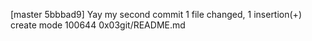 [master 5bbbad9] Yay my second commit
 1 file changed, 1 insertion(+)
 create mode 100644 0x03git/README.md
